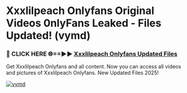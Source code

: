# Xxxlilpeach Onlyfans Original Videos 0nlyFans Leaked - Files Updated! (vymd)

<h3>🔴 CLICK HERE 🌐==►► <a href="https://tinyurl.com/2m67pmp6" rel="nofollow">Xxxlilpeach Onlyfans Updated Files</a></h3>

Get Xxxlilpeach Onlyfans and all content. Now you can access all videos and pictures of Xxxlilpeach Onlyfans. New Updated Files 2025!

[![vymd](https://i.imgur.com/H4QAA4z.gif)](https://tinyurl.com/2m67pmp6)